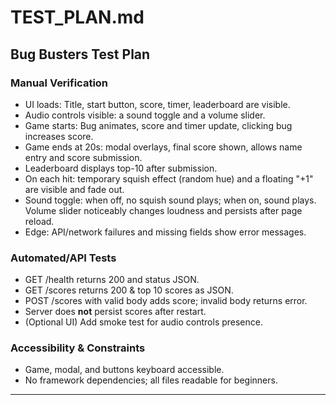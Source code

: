 # TEST_PLAN.md

## Bug Busters Test Plan

### Manual Verification
- UI loads: Title, start button, score, timer, leaderboard are visible.
- Audio controls visible: a sound toggle and a volume slider.
- Game starts: Bug animates, score and timer update, clicking bug increases score.
- Game ends at 20s: modal overlays, final score shown, allows name entry and score submission.
- Leaderboard displays top-10 after submission.
- On each hit: temporary squish effect (random hue) and a floating "+1" are visible and fade out.
- Sound toggle: when off, no squish sound plays; when on, sound plays. Volume slider noticeably changes loudness and persists after page reload.
- Edge: API/network failures and missing fields show error messages.

### Automated/API Tests
- GET /health returns 200 and status JSON.
- GET /scores returns 200 & top 10 scores as JSON.
- POST /scores with valid body adds score; invalid body returns error.
- Server does **not** persist scores after restart.
 - (Optional UI) Add smoke test for audio controls presence.

### Accessibility & Constraints
- Game, modal, and buttons keyboard accessible.
- No framework dependencies; all files readable for beginners.

---
